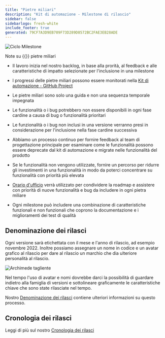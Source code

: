 ```yaml
---
title: "Pietre miliari"
description: "Kit di automazione - Milestone di rilascio"
sidebar: false
sidebarlogo: fresh-white
include_footer: true
generated: 79CF7A3D9EB709F73D289D8572BC2FAE3EB28ADE
---
```


![Ciclo Milestone](/images/milestone-loop.png)

Note su {{<product-name>}} pietre miliari

- Il lavoro inizia nel nostro backlog, in base alla prorità, al feedback e alle caratteristiche di impatto selezionate per l'inclusione in una milestone

- I progressi delle pietre miliari possono essere monitorati nella [Kit di automazione - GitHub Project](https://github.com/orgs/microsoft/projects/486)

- Le pietre miliari sono solo una guida e non una sequenza temporale impegnata

- Le funzionalità o i bug potrebbero non essere disponibili in ogni fase cardine a causa di bug o funzionalità prioritari

- Le funzionalità o i bug non inclusi in una versione verranno presi in considerazione per l'inclusione nella fase cardine successiva

- Abbiamo un processo continuo per fornire feedback al team di progettazione principale per esaminare come le funzionalità possono essere deprecate dal kit di automazione e migrate nelle funzionalità del prodotto

- Se le funzionalità non vengono utilizzate, fornire un percorso per ridurre gli investimenti in una funzionalità in modo da poterci concentrare su funzionalità con priorità più elevata

- [Orario d'ufficio](/it/office-hours) verrà utilizzato per condividere la roadmap e assistere con priorità di nuove funzionalità e bug da includere in ogni pietra miliare

- Ogni milestone può includere una combinazione di caratteristiche funzionali e non funzionali che coprono la documentazione e i miglioramenti dei test di qualità

## Denominazione dei rilasci

Ogni versione sarà etichettata con il mese e l'anno di rilascio, ad esempio novembre 2022. Inoltre possiamo assegnare un nome in codice e un avatar grafico al rilascio per dare al rilascio un marchio che dia ulteriore personalità al rilascio.

![Archimede tagliente](/images/sharp-archimedes.png)

Nel tempo l'uso di avatar e nomi dovrebbe darci la possibilità di guardare indietro alla famiglia di versioni e sottolineare graficamente le caratteristiche chiave che sono state rilasciate nel tempo.

Nostro [Denominazione dei rilasci](/it/releases/naming) contiene ulteriori informazioni su questo processo.

## Cronologia dei rilasci

Leggi di più sul nostro [Cronologia dei rilasci](/it/releases/)
